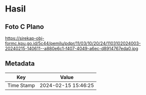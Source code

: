 # Hasil

## Foto C Plano

https://sirekap-obj-formc.kpu.go.id/5c44/pemilu/pdpr/11/03/10/20/24/1103102024003-20240215-140611--a880e6c1-f407-4049-a6ec-d8914767eda0.jpg


## Metadata

| Key        | Value               |
| ---------- | ------------------- |
| Time Stamp | 2024-02-15 15:46:25 |



